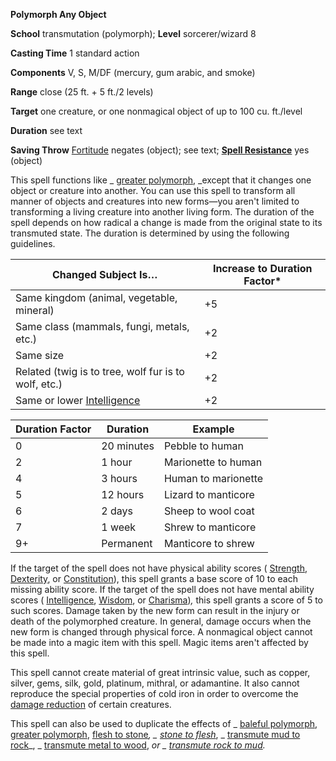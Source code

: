  **Polymorph Any Object**

**School** transmutation (polymorph); **Level** sorcerer/wizard 8

**Casting Time** 1 standard action

**Components** V, S, M/DF (mercury, gum arabic, and smoke)

**Range** close (25 ft. + 5 ft./2 levels)

**Target** one creature, or one nonmagical object of up to 100 cu. ft./level

**Duration** see text

**Saving Throw** [Fortitude](../combat.html#_fortitude) negates (object); see text; **[Spell Resistance](../glossary.html#_spell-resistance)** yes (object)

This spell functions like _ [greater polymorph](polymorph.html#_polymorph-greater), _except that it changes one object or creature into another. You can use this spell to transform all manner of objects and creatures into new forms—you aren't limited to transforming a living creature into another living form. The duration of the spell depends on how radical a change is made from the original state to its transmuted state. The duration is determined by using the following guidelines.

| Changed Subject Is… | Increase to Duration Factor\* |
| --- | --- |
| Same kingdom (animal, vegetable, mineral) | +5 |
| Same class (mammals, fungi, metals, etc.) | +2 |
| Same size | +2 |
| Related (twig is to tree, wolf fur is to wolf, etc.) | +2 |
| Same or lower [Intelligence](../gettingStarted.html#_intelligence) | +2 |

  
  

| Duration Factor | Duration | Example |
| --- | --- | --- |
| 0 | 20 minutes | Pebble to human |
| 2 | 1 hour | Marionette to human |
| 4 | 3 hours | Human to marionette |
| 5 | 12 hours | Lizard to manticore |
| 6 | 2 days | Sheep to wool coat |
| 7 | 1 week | Shrew to manticore |
| 9+ | Permanent | Manticore to shrew |

If the target of the spell does not have physical ability scores ( [Strength](../gettingStarted.html#_strength), [Dexterity](../gettingStarted.html#_dexterity), or [Constitution](../gettingStarted.html#_constitution)), this spell grants a base score of 10 to each missing ability score. If the target of the spell does not have mental ability scores ( [Intelligence](../gettingStarted.html#_intelligence), [Wisdom](../gettingStarted.html#_wisdom), or [Charisma](../gettingStarted.html#_charisma-new))_,_ this spell grants a score of 5 to such scores. Damage taken by the new form can result in the injury or death of the polymorphed creature. In general, damage occurs when the new form is changed through physical force. A nonmagical object cannot be made into a magic item with this spell. Magic items aren't affected by this spell.

This spell cannot create material of great intrinsic value, such as copper, silver, gems, silk, gold, platinum, mithral, or adamantine. It also cannot reproduce the special properties of cold iron in order to overcome the [damage reduction](../glossary.html#_damage-reduction) of certain creatures.

This spell can also be used to duplicate the effects of _ [baleful polymorph](balefulPolymorph.html#_baleful-polymorph), [greater polymorph](polymorph.html#_polymorph-greater), [flesh to stone](fleshToStone.html#_flesh-to-stone)_, _ [stone to flesh](stoneToFlesh.html#_stone-to-flesh)_, _ [transmute mud to rock](transmuteMudToRock.html#_transmute-mud-to-rock)_, _ [transmute metal to wood](transmuteMetalToWood.html#_transmute-metal-to-wood), _or _ [transmute rock to mud](transmuteRockToMud.html#_transmute-rock-to-mud)._

